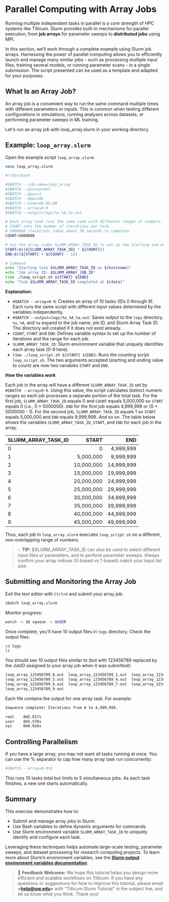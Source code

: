 # Parallel Computing with Array Jobs

Running multiple independent tasks in parallel is a core strength of HPC systems like Tillicum. Slurm provides built-in mechanisms for parallel execution, from **job arrays** for parameter sweeps to **distributed jobs** using MPI.

In this section, we’ll work through a complete example using Slurm job arrays. Harnessing the power of parallel computing allows you to efficiently launch and manage many similar jobs - such as processing multiple input files, training several models, or running parameter scans - in a single submission. The script presented can be used as a template and adapted for your purposes.

## What Is an Array Job?

An array job is a convenient way to run the same command multiple times with different parameters or inputs.
This is common when testing different configurations in simulations, running analyses across datasets, or performing parameter sweeps in ML training.

Let's run an array job with loop_array.slurm in your working directory.

## Example: `loop_array.slurm`

Open the example script `loop_array.slurm`:

```bash
nano loop_array.slurm
```

```bash
#!/bin/bash

#SBATCH --job-name=loop_array
#SBATCH --qos=normal
#SBATCH --gpus=1
#SBATCH --mem=10G
#SBATCH --time=00:05:00
#SBATCH --array=0-9
#SBATCH --output=logs/%x_%A_%a.out

# Each array task runs the same code with different ranges of numbers.
# COUNT sets the number of iterations per task.
# 5000000 iterations takes about 30 seconds to complete.
COUNT=5000000

# Use the array index SLURM_ARRAY_TASK_ID to set up the starting and ending point for each task.
START=$((${SLURM_ARRAY_TASK_ID} * ${COUNT}))
END=$((${START} + ${COUNT} - 1))

# Command
echo "Starting task $SLURM_ARRAY_TASK_ID on $(hostname)"
echo "Job array ID: $SLURM_ARRAY_JOB_ID"
time ./loop_script.sh ${START} ${END}
echo "Task $SLURM_ARRAY_TASK_ID completed at $(date)"
```

**Explanation:**
- `#SBATCH --array=0-9`: Creates an array of 10 tasks (IDs 0 through 9). Each runs the same script with different input values determined by the variables independently.
- `#SBATCH --output=logs/%x_%A_%a.out`: Saves output to the `logs` directory. `%x`, `%A`, and `%a` expand to the job name, job ID, and Slurm Array Task ID. <br> The directory will created if it does not exist already. 
- `COUNT`, `START` and `END`: Defines variable syntax to set up the number of iterations and the range for each job.
- `SLURM_ARRAY_TASK_ID`: Slurm environment variable that uniquely identifies each array task (0-9 here).
- `time ./loop_script.sh ${START} ${END}`: Runs the counting script `loop_script.sh`. The two arguments accepted (starting and ending value to count) are now two variables `START` and `END`.

**How the variables work**

Each job in the array will have a different `SLURM_ARRAY_TASK_ID` set by `#SBATCH --array=0-9`.
Using this value, the script calculates distinct numeric ranges so each job processes a separate portion of the total task.
For the first job, `SLURM_ARRAY_TASK_ID` equals 0 and `COUNT` equals 5,000,000 so `START` equals 0 (i.e., 0 * 5000000). `END` for the first job equals 4,999,999 or (0 + 5000000 - 1).
For the second job, `SLURM_ARRAY_TASK_ID` equals 1 so `START` equals 5,000,000 and `END` equals 9,999,999. And so on. 
The table below shows the variables `SLURM_ARRAY_TASK_ID`, `START`, and `END` for each job in the array.

| SLURM_ARRAY_TASK_ID | START | END |
| :- | -: | -: |
| 0 | 0 | 4,999,999 |
| 1 |  5,000,000 |  9,999,999 |
| 2 | 10,000,000 | 14,999,999 |
| 3 | 15,000,000 | 19,999,999 |
| 4 | 20,000,000 | 24,999,999 |
| 5 | 25,000,000 | 29,999,999 |
| 6 | 30,000,000 | 34,999,999 |
| 7 | 35,000,000 | 39,999,999 |
| 8 | 40,000,000 | 44,999,999 |
| 9 | 45,000,000 | 49,999,999 |

Thus, each job in `loop_array.slurm` executes `loop_script.sh` on a different, non-overlapping range of numbers. 

> 💡 **TIP:** $SLURM_ARRAY_TASK_ID can also be used to select different input files or parameters, and to perform parameter sweeps. Always confirm your array indices (0-based vs 1-based) match your input list size.

## Submitting and Monitoring the Array Job

Exit the text editor with `Ctrl+X` and submit your array job:

```bash
sbatch loop_array.slurm
```

Monitor progress:

```bash
watch -n 10 squeue -u $USER
```

Once complete, you'll have 10 output files in `logs` directory. Check the output files:

```bash
cd logs
ls
```

You should see 10 output files similar to (but with 123456789 replaced by the JobID assigned to your array job when it was submitted):

```bash
loop_array_123456789_0.out  loop_array_123456789_1.out  loop_array_123456789_2.out
loop_array_123456789_3.out  loop_array_123456789_4.out  loop_array_123456789_5.out
loop_array_123456789_6.out  loop_array_123456789_7.out  loop_array_123456789_8.out
loop_array_123456789_9.out
```

Each file contains the output for one array task. For example:

```bash
Sequence complete! Iterations from 0 to 4,999,999.

real    0m5.617s
user    0m5.570s
sys     0m0.016s
```

## Controlling Parallelism

If you have a large array, you may not want all tasks running at once. You can use the % separator to cap how many array task run concurrently:

```bash
#SBATCH --array=0-9%5
```

This runs 10 tasks total but limits to 5 simultaneous jobs. As each task finishes, a new one starts automatically.

## Summary

This exercise demonstrates how to:

* Submit and manage array jobs in Slurm.
* Use Bash variables to define dynamic arguments for commands.
* Use Slurm environment variable `SLURM_ARRAY_TASK_ID` to uniquely identify and configure each task.

Leveraging these techniques helps automate large-scale testing, parameter sweeps, and dataset processing for research computing projects. To learn more about Slurm’s environment variables, see the [**Slurm output environment variables documentation**](https://slurm.schedmd.com/sbatch.html#SECTION_OUTPUT-ENVIRONMENT-VARIABLES).

> 💬 **Feedback Welcome:**
> We hope this tutorial helps you design more efficient and scalable workflows on Tillicum. If you have any questions or suggestions for how to improve this tutorial, please email **\<help@uw.edu\>** with "Tillicum Slurm Tutorial" in the subject line, and let us know what you think. Thank you!